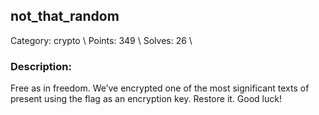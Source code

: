## not_that_random
Category: crypto \\
Points: 349 \\
Solves: 26 \\


### Description:
Free as in freedom. We’ve encrypted one of the most significant texts of present using the flag as an encryption key. Restore it. Good luck!